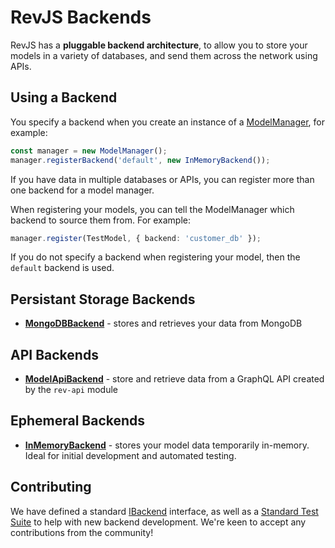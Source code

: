 # RevJS Backends

RevJS has a **pluggable backend architecture**, to allow you to store your
models in a variety of databases, and send them across the network using APIs.

## Using a Backend

You specify a backend when you create an instance of a
[ModelManager](/api/rev-models/classes/modelmanager.html), for example:

```ts
const manager = new ModelManager();
manager.registerBackend('default', new InMemoryBackend());
```

If you have data in multiple databases or APIs, you can register
more than one backend for a model manager.

When registering your models, you can tell the ModelManager which backend to
source them from. For example:

```ts
manager.register(TestModel, { backend: 'customer_db' });
```

If you do not specify a backend when registering your model, then the
`default` backend is used.

## Persistant Storage Backends

 * **[MongoDBBackend](/api/rev-backend-mongodb/classes/mongodbbackend.html)** -
   stores and retrieves your data from MongoDB

## API Backends

 * **[ModelApiBackend](/api/rev-api-client/classes/modelapibackend.html)** -
   store and retrieve data from a GraphQL API created by the `rev-api` module

## Ephemeral Backends

 * **[InMemoryBackend](/api/rev-models/classes/inmemorybackend.html)** - stores your
   model data temporarily in-memory. Ideal for initial development and automated
   testing.

## Contributing

We have defined a standard [IBackend](/api/rev-models/interfaces/ibackend.html)
interface, as well as a
[Standard Test Suite](https://github.com/RevJS/revjs/blob/master/packages/rev-models/src/backends/testsuite/index.ts)
to help with new backend development. We're keen to accept any contributions
from the community!